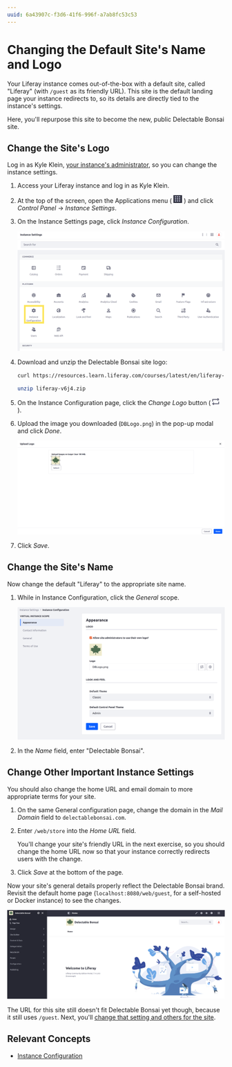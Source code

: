 ```yaml
---
uuid: 6a43907c-f3d6-41f6-996f-a7ab8fc53c53
---
```

# Changing the Default Site's Name and Logo

Your Liferay instance comes out-of-the-box with a default site, called "Liferay" (with `/guest` as its friendly URL). This site is the default landing page your instance redirects to, so its details are directly tied to the instance's settings. 

Here, you'll repurpose this site to become the new, public Delectable Bonsai site.

## Change the Site's Logo

Log in as Kyle Klein, [your instance's administrator](https://learn.liferay.com/w/courses/liferay-administrator/users-accounts-organizations/managing-users#create-an-administrator), so you can change the instance settings.

1. Access your Liferay instance and log in as Kyle Klein.

1. At the top of the screen, open the Applications menu ( ![Applications menu](../../images/icon-applications-menu.png) ) and click *Control Panel* &rarr; *Instance Settings*.

1. On the Instance Settings page, click *Instance Configuration*.

    ![The default site's name and logo are set on the Instance Configuration screen.](./changing-the-default-sites-name-and-logo/images/01.png)

1. Download and unzip the Delectable Bonsai site logo:

    ```bash
    curl https://resources.learn.liferay.com/courses/latest/en/liferay-v6j4.zip -O
    ```

    ```bash
    unzip liferay-v6j4.zip
    ```

1. On the Instance Configuration page, click the *Change Logo* button ( ![Change icon](../../images/icon-change.png) ).

1. Upload the image you downloaded (`DBLogo.png`) in the pop-up modal and click *Done*.

    ![Use the pop-up modal to upload the Delectable Bonsai logo.](./changing-the-default-sites-name-and-logo/images/02.png)

1. Click *Save*.

## Change the Site's Name

Now change the default "Liferay" to the appropriate site name.

1. While in Instance Configuration, click the *General* scope.

    ![Click the General scope to change the site's name.](./changing-the-default-sites-name-and-logo/images/03.png)

1. In the *Name* field, enter "Delectable Bonsai".

## Change Other Important Instance Settings

You should also change the home URL and email domain to more appropriate terms for your site.

1. On the same General configuration page, change the domain in the *Mail Domain* field to `delectablebonsai.com`.

1. Enter `/web/store` into the *Home URL* field.

    You'll change your site's friendly URL in the next exercise, so you should change the home URL now so that your instance correctly redirects users with the change.

1. Click *Save* at the bottom of the page.

Now your site's general details properly reflect the Delectable Bonsai brand. Revisit the default home page (`localhost:8080/web/guest`, for a self-hosted or Docker instance) to see the changes.

![The default home page now has the Delectable Bonsai name and logo.](./changing-the-default-sites-name-and-logo/images/05.png)

The URL for this site still doesn't fit Delectable Bonsai yet though, because it still uses `/guest`. Next, you'll [change that setting and others for the site](./changing-your-public-sites-settings.md).

## Relevant Concepts

* [Instance Configuration](https://learn.liferay.com/w/dxp/system-administration/configuring-liferay/virtual-instances/instance-configuration)

